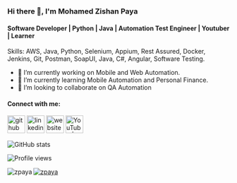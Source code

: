 ### Hi there 👋, I'm Mohamed Zishan Paya
#### Software Developer | Python | Java | Automation Test Engineer | Youtuber | Learner

Skills: AWS, Java, Python, Selenium, Appium, Rest Assured, Docker, Jenkins, Git, Postman, SoapUI, Java, C#, Angular, Software Testing.

- 🔭 I’m currently working on Mobile and Web Automation.
- 🌱 I’m currently learning Mobile Automation and Personal Finance.
- 👯 I’m looking to collaborate on QA Automation

#### Connect with me:

[<img src='https://cdn.jsdelivr.net/npm/simple-icons@3.0.1/icons/github.svg' alt='github' height='40'>](https://github.com/zpaya) [<img src='https://cdn.jsdelivr.net/npm/simple-icons@3.0.1/icons/linkedin.svg' alt='linkedin' height='40'>](https://www.linkedin.com/in/zpaya/) [<img src='https://cdn.jsdelivr.net/npm/simple-icons@3.0.1/icons/icloud.svg' alt='website' height='40'>](https://qalititude.blogspot.com/) [<img src='https://cdn.jsdelivr.net/npm/simple-icons@3.0.1/icons/youtube.svg' alt='YouTube | Payazee' height='40'>](https://youtube.com/c/payazee)

![GitHub stats](https://github-readme-stats.vercel.app/api?username=zpaya&show_icons=true)

![Profile views](https://gpvc.arturio.dev/zpaya)
<p><img align="left" src="https://github-readme-stats.vercel.app/api/top-langs?username=zpaya&show_icons=true&locale=en&layout=compact" alt="zpaya" /></p>

<p align="left"> <a href="https://github.com/ryo-ma/github-profile-trophy"><img src="https://github-profile-trophy.vercel.app/?username=zpaya&theme=onedark" alt="zpaya" /></a> </p>
